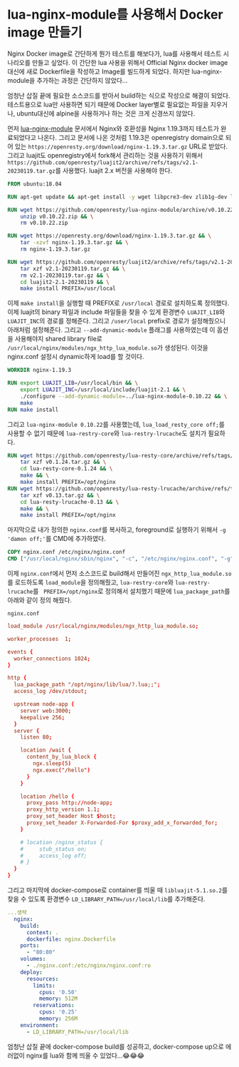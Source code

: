 # lua-nginx-module를 사용해서 Docker image 만들기

Nginx Docker image로 간단하게 뭔가 테스트를 해보다가, lua를 사용해서 테스트 시나리오를 만들고 싶었다. 이 간단한 lua 사용을 위해서 Official Nginx docker image 대신에 새로 Dockerfile을 작성하고 Image를 빌드하게 되었다. 하지만 lua-nginx-module을 추가하는 과정은 간단하지 않았다...

엄청난 삽질 끝에 필요한 소스코드를 받아서 build하는 식으로 작성으로 해결이 되었다. 테스트용으로 lua만 사용하면 되기 때문에 Docker layer별로 필요없는 파일을 지우거나, ubuntu대신에 alpine을 사용하거나 하는 것은 크게 신경쓰지 않았다.

먼저 [lua-nginx-module](https://github.com/openresty/lua-nginx-module#nginx-compatibility) 문서에서 Nginx와 호환성을 Nginx 1.19.3까지 테스트가 완료되었다고 나온다. 그리고 문서에 나온 것처럼 1.19.3은 openregistry domain으로 되어 있는 `https://openresty.org/download/nginx-1.19.3.tar.gz` URL로 받았다. 그리고 luajit도 openregistry에서 fork해서 관리하는 것을 사용하기 위해서 `https://github.com/openresty/luajit2/archive/refs/tags/v2.1-20230119.tar.gz`를 사용했다. luajit 2.x 버전을 사용해야 한다.

```dockerfile
FROM ubuntu:18.04

RUN apt-get update && apt-get install -y wget libpcre3-dev zlib1g-dev libssl-dev build-essential unzip lua5.1

RUN wget https://github.com/openresty/lua-nginx-module/archive/v0.10.22.zip && \
    unzip v0.10.22.zip && \
    rm v0.10.22.zip

RUN wget https://openresty.org/download/nginx-1.19.3.tar.gz && \
    tar -xzvf nginx-1.19.3.tar.gz && \
    rm nginx-1.19.3.tar.gz

RUN wget https://github.com/openresty/luajit2/archive/refs/tags/v2.1-20230119.tar.gz && \
    tar xzf v2.1-20230119.tar.gz && \
    rm v2.1-20230119.tar.gz && \
    cd luajit2-2.1-20230119 && \
    make install PREFIX=/usr/local
```

이제 `make install`을 실행할 때 PREFIX로 `/usr/local` 경로로 설치하도록 정의했다. 이제 luajit의 binary 파일과 include 파일들을 찾을 수 있게 환경변수 `LUAJIT_LIB`와 `LUAJIT_INC`의 경로를 정해준다. 그리고 `/user/local` prefix로 경로가 설정해줬으니 아래처럼 설정해준다. 그리고 `--add-dynamic-module` 플래그를 사용하였는데 이 옵션을 사용해야지 shared library file로 `/usr/local/nginx/modules/ngx_http_lua_module.so`가 생성된다. 이것을 nginx.conf 설정시 dynamic하게 load를 할 것이다.

```dockerfile
WORKDIR nginx-1.19.3

RUN export LUAJIT_LIB=/usr/local/bin && \
    export LUAJIT_INC=/usr/local/include/luajit-2.1 && \
    ./configure --add-dynamic-module=../lua-nginx-module-0.10.22 && \
    make
RUN make install
```

그리고 `lua-nginx-module 0.10.22`를 사용했는데, `lua_load_resty_core off;`를 사용할 수 없기 때문에 `lua-restry-core`와 `lua-restry-lrucache`도 설치가 필요하다.

```dockerfile
RUN wget https://github.com/openresty/lua-resty-core/archive/refs/tags/v0.1.24.tar.gz && \
    tar xzf v0.1.24.tar.gz && \
    cd lua-resty-core-0.1.24 && \
    make && \
    make install PREFIX=/opt/nginx
RUN wget https://github.com/openresty/lua-resty-lrucache/archive/refs/tags/v0.13.tar.gz && \
    tar xzf v0.13.tar.gz && \
    cd lua-resty-lrucache-0.13 && \
    make && \
    make install PREFIX=/opt/nginx
```

마지막으로 내가 정의한 `nginx.conf`를 복사하고, foreground로 실행하기 위해서 `-g 'damon off;'`를 CMD에 추가하였다.

```dockerfile
COPY nginx.conf /etc/nginx/nginx.conf
CMD ["/usr/local/nginx/sbin/nginx", "-c", "/etc/nginx/nginx.conf", "-g", "daemon off;"]
```

이제 `nginx.conf`에서 먼저 소스코드로 build해서 만들어진 `ngx_http_lua_module.so`를 로드하도록 `load_module`을 정의해줬고, `lua-restry-core`와 `lua-restry-lrucache`를 ` PREFIX=/opt/nginx`로 정의해서 설치했기 때문에 `lua_package_path`를 아래와 같이 정의 해줬다. 

`nginx.conf`
```conf
load_module /usr/local/nginx/modules/ngx_http_lua_module.so;

worker_processes  1;

events {
  worker_connections 1024;
}

http {
  lua_package_path "/opt/nginx/lib/lua/?.lua;;";
  access_log /dev/stdout;

  upstream node-app {
    server web:3000;
    keepalive 256;
  }
  server {
    listen 80;

    location /wait {
      content_by_lua_block {
        ngx.sleep(5)
        ngx.exec("/hello")
      }
    }

    location /hello {
      proxy_pass http://node-app;
      proxy_http_version 1.1;
      proxy_set_header Host $host;
      proxy_set_header X-Forwarded-For $proxy_add_x_forwarded_for;
    }

    # location /nginx_status {
    #     stub_status on;
    #     access_log off;
    # }
  }
}
```

그리고 마지막에 docker-compose로 container를 띄울 때 `libluajit-5.1.so.2`를 찾을 수 있도록 환경변수 `LD_LIBRARY_PATH=/usr/local/lib`를 추가해준다.

```yml
...생략
  nginx:
    build:
      context: .
      dockerfile: nginx.Dockerfile
    ports:
      - "80:80"
    volumes:
      - ./nginx.conf:/etc/nginx/nginx.conf:ro
    deploy:
      resources:
        limits:
          cpus: '0.50'
          memory: 512M
        reservations:
          cpus: '0.25'
          memory: 256M
    environment:
      - LD_LIBRARY_PATH=/usr/local/lib
```

엄청난 삽질 끝에 docker-compose build를 성공하고, docker-compose up으로 에러없이 nginx를 lua와 함께 띄울 수 있었다...😂😂😂
